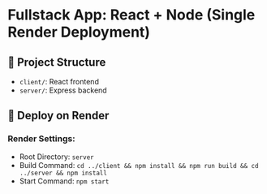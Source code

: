 
# Fullstack App: React + Node (Single Render Deployment)

## 📁 Project Structure
- `client/`: React frontend
- `server/`: Express backend

## 🚀 Deploy on Render

### Render Settings:
- Root Directory: `server`
- Build Command: `cd ../client && npm install && npm run build && cd ../server && npm install`
- Start Command: `npm start`

